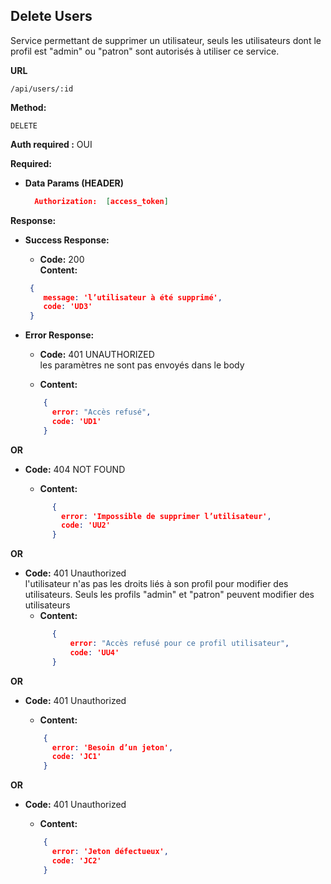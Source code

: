 ## **Delete Users**

Service permettant de supprimer un utilisateur, seuls les utilisateurs dont le profil est "admin" ou "patron" sont autorisés à utiliser ce service.

**URL**

    /api/users/:id

**Method:**

`DELETE`

**Auth required :**  OUI

**Required:**
- **Data Params (HEADER)**
    ```json
      Authorization:  [access_token]
    ```



**Response:**
- **Success Response:**

    - **Code:** 200 <br />
      **Content:**

    ```json
     {
        message: 'l’utilisateur à été supprimé',
        code: 'UD3'
     }
    ```
- **Error Response:**

    - **Code:** 401 UNAUTHORIZED <br />
      les paramètres ne sont pas envoyés dans le body

    - **Content:**
    ```json
        {
          error: "Accès refusé",
          code: 'UD1'
        }
    ```
**OR**
- **Code:**  404 NOT FOUND<br />

    - **Content:**
  ```json
        {
          error: 'Impossible de supprimer l’utilisateur',
          code: 'UU2'
        }
  ```
**OR**
- **Code:**  401 Unauthorized<br />
  l'utilisateur n'as pas les droits liés à son profil pour modifier des utilisateurs. Seuls les profils "admin" et "patron" peuvent modifier des utilisateurs
    - **Content:**
  ```json
        {
            error: "Accès refusé pour ce profil utilisateur",
            code: 'UU4'
        }
  ```

**OR**
- **Code:**  401 Unauthorized <br />

    - **Content:**
  ```json
      {
        error: 'Besoin d’un jeton',
        code: 'JC1'
      }
  ```

**OR**
- **Code:**  401 Unauthorized <br />

    - **Content:**
  ```json
      {
        error: 'Jeton défectueux',
        code: 'JC2'
      }
  ```






